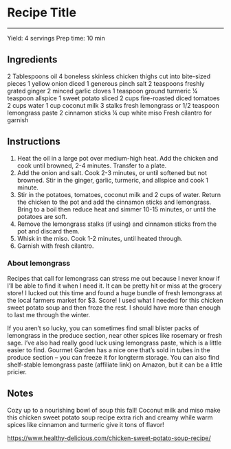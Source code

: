 # Recipe Title
---
Yield: 4 servings
Prep time: 10 min

## Ingredients
2 Tablespoons oil
4 boneless skinless chicken thighs cut into bite-sized pieces
1 yellow onion diced
1 generous pinch salt
2 teaspoons freshly grated ginger
2 minced garlic cloves
1 teaspoon ground turmeric
¼ teaspoon allspice
1 sweet potato sliced
2 cups fire-roasted diced tomatoes
2 cups water
1 cup coconut milk
3 stalks fresh lemongrass or 1/2 teaspoon lemongrass paste
2 cinnamon sticks
¼ cup white miso
Fresh cilantro for garnish

## Instructions
1. Heat the oil in a large pot over medium-high heat. Add the chicken and cook until browned, 2-4 minutes. Transfer to a plate. 
2. Add the onion and salt. Cook 2-3 minutes, or until softened but not browned. Stir in the ginger, garlic, turmeric, and allspice and cook 1 minute.
3. Stir in the potatoes, tomatoes, coconut milk and 2 cups of water. Return the chicken to the pot and add the cinnamon sticks and lemongrass. Bring to a boil then reduce heat and simmer 10-15 minutes, or until the potatoes are soft.
4. Remove the lemongrass stalks (if using) and cinnamon sticks from the pot and discard them.
5. Whisk in the miso. Cook 1-2 minutes, until heated through.
6. Garnish with fresh cilantro.


### About lemongrass
Recipes that call for lemongrass can stress me out because I never know if I’ll be able to find it when I need it. It can be pretty hit or miss at the grocery store! I lucked out this time and found a huge bundle of fresh lemongrass at the local farmers market for $3. Score! I used what I needed for this chicken sweet potato soup and then froze the rest. I should have more than enough to last me through the winter.

If you aren’t so lucky, you can sometimes find small blister packs of lemongrass in the produce section, near other spices like rosemary or fresh sage. I’ve also had really good luck using lemongrass paste, which is a little easier to find. Gourmet Garden has a nice one that’s sold in tubes in the produce section – you can freeze it for longterm storage.  You can also find shelf-stable lemongrass paste (affiliate link) on Amazon, but it can be a little pricier. 

## Notes

Cozy up to a nourishing bowl of soup this fall! Coconut milk and miso make this chicken sweet potato soup recipe extra rich and creamy while warm spices like cinnamon and turmeric give it tons of flavor!

https://www.healthy-delicious.com/chicken-sweet-potato-soup-recipe/